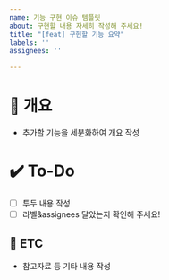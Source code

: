 ```yaml
---
name: 기능 구현 이슈 템플릿
about: 구현할 내용 자세히 작성해 주세요!
title: "[feat] 구현할 기능 요약"
labels: ''
assignees: ''

---
```


# 📝 개요
- 추가할 기능을 세분화하여 개요 작성

# ✔️ To-Do
- [ ] 투두 내용 작성
- [ ] 라벨&assignees 달았는지 확인해 주세요!

## 👀 ETC
- 참고자료 등 기타 내용 작성
